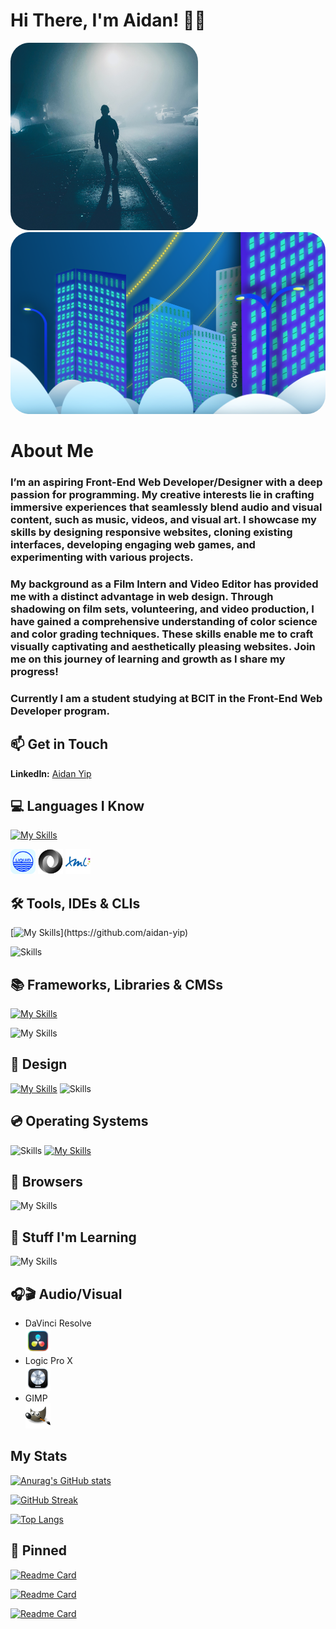 # Hi There, I'm Aidan! 👋🏻

<img src="https://github.com/aidan-yip/aidan-yip/blob/main/small.jpg" width="300" style="border-radius: 30px;"></img>
<img src="https://github.com/aidan-yip/aidan-yip/blob/main/thin_cloud.png/" width="520" style="border-radius: 30px;" oncontextmenu="return false"></img>

# About Me

### I’m an aspiring Front-End Web Developer/Designer with a deep passion for programming. My creative interests lie in crafting immersive experiences that seamlessly blend audio and visual content, such as music, videos, and visual art. I showcase my skills by designing responsive websites, cloning existing interfaces, developing engaging web games, and experimenting with various projects. 

### My background as a Film Intern and Video Editor has provided me with a distinct advantage in web design. Through shadowing on film sets, volunteering, and video production, I have gained a comprehensive understanding of color science and color grading techniques. These skills enable me to craft visually captivating and aesthetically pleasing websites. Join me on this journey of learning and growth as I share my progress!

### Currently I am a student studying at BCIT in the Front-End Web Developer program.

## 📫 Get in Touch 

**LinkedIn:** [Aidan Yip](https://www.linkedin.com/in/aidan-yip/)


## 💻 Languages I Know

 [![My Skills](https://skillicons.dev/icons?i=html,css,js,php,md,svg)](https://github.com/aidan-yip)
 
<div>
  <img src="https://github.com/aidan-yip/aidan-yip/raw/main/liquid_v2.png" width="40" height="40"></img>
  <img src="https://github.com/devicons/devicon/blob/master/icons/json/json-original.svg" width="40" height="40"></img>
  <img src="https://github.com/devicons/devicon/blob/master/icons/xml/xml-original.svg" width="40" height="40"></img>
</div>

## 🛠️ Tools, IDEs & CLIs

 [![My Skills](https://skillicons.dev/icons?i=vscode,github,gitlab,git,vercel,netlify,cloudflare,stackoverflow,bash,firebase,npm,pnpm,)](https://github.com/aidan-yip)

 ![Skills](https://skills-icons.vercel.app/api/icons?i=gemini&theme=dark)

## 📚 Frameworks, Libraries & CMSs

 [![My Skills](https://skillicons.dev/icons?i=sass,jquery,react,vite,mui,emotion,electron,wordpress)](https://github.com/aidan-yip)

 ![My Skills](https://go-skill-icons.vercel.app/api/icons?i=shopify&theme=dark)

## 🎨 Design

 [![My Skills](https://skillicons.dev/icons?i=figma,xd,illustrator,photoshop)](https://github.com/aidan-yip)
 ![Skills](https://skills-icons.vercel.app/api/icons?i=lightroom)

## 💿 Operating Systems

   ![Skills](https://skills-icons.vercel.app/api/icons?i=apple,windows,linux,ubuntu,debian,raspberrypi)
   [![My Skills](https://skillicons.dev/icons?i=mint&theme=light)](https://github.com/aidan-yip)
   
## 🛜 Browsers

 ![My Skills](https://go-skill-icons.vercel.app/api/icons?i=safari,firefox,chrome&theme=dark)

## 🌿 Stuff I'm Learning

 ![My Skills](https://go-skill-icons.vercel.app/api/icons?i=php,mysql,nextjs,xcode,swift,bootstrap,ruby,cs&theme=dark)

## 🎧🎬 Audio/Visual

<ul>
  <li>DaVinci Resolve</li>
  <img src="https://github.com/aidan-yip/aidan-yip/raw/main/davinci.png" width="40" height="40"></img>
  <li>Logic Pro X</li>
  <img src="https://github.com/aidan-yip/aidan-yip/raw/main/logicpro-icon.png" width="40" height="40"></img>
  <li>GIMP</li>
   <img src="https://github.com/devicons/devicon/raw/master/icons/gimp/gimp-original.svg" width="40" height="40"></img>
</ul>

## My Stats

[![Anurag's GitHub stats](https://github-readme-stats.vercel.app/api?username=aidan-yip&border_radius=35&border_color=001658&theme=algolia)](https://github.com/aidan-yip)

[![GitHub Streak](https://streak-stats.demolab.com?user=aidan-yip&theme=hacker&border_radius=35&card_width=450&background=001900&border=022B00)](https://github.com/aidan-yip)

[![Top Langs](https://github-readme-stats.vercel.app/api/top-langs/?username=aidan-yip&layout=donut-vertical&theme=codeSTACKr&border_radius=35&card_width=450&height=195)](https://github.com/aidan-yip)

## 📌 Pinned

[![Readme Card](https://github-readme-stats.vercel.app/api/pin/?username=aidan-yip&repo=mac_tv&theme=algolia)](https://github.com/aidan-yip/mac_tv)

[![Readme Card](https://github-readme-stats.vercel.app/api/pin/?username=aidan-yip&repo=calculator&theme=algolia)](https://github.com/aidan-yip/calculator)

[![Readme Card](https://github-readme-stats.vercel.app/api/pin/?username=aidan-yip&repo=zone_23&theme=algolia)](https://github.com/aidan-yip/zone_23)

<!--
**aidan-yip/aidan-yip** is a ✨ _special_ ✨ repository because its `README.md` (this file) appears on your GitHub profile.

  <img src="" width="40" height="40"></img>
  <img src="" width="40" height="40"></img>
  <img src="" width="40" height="40"></img>

Here are some ideas to get you started:

- 🔭 I’m currently working on ...
- 🌱 I’m currently learning ...
- 👯 I’m looking to collaborate on ...
- 🤔 I’m looking for help with ...
- 💬 Ask me about ...
- 📫 How to reach me: ...
- ⚡ Fun fact: ...
-->
